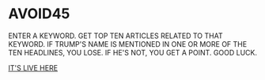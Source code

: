 # AVOID45
ENTER A KEYWORD. GET TOP TEN ARTICLES RELATED TO THAT KEYWORD.
IF TRUMP'S NAME IS MENTIONED IN ONE OR MORE OF THE TEN HEADLINES, YOU LOSE. IF HE'S NOT, YOU GET A POINT. GOOD LUCK.

[IT'S LIVE HERE](http://jonpackles.com/scrappaper/avoid45/)